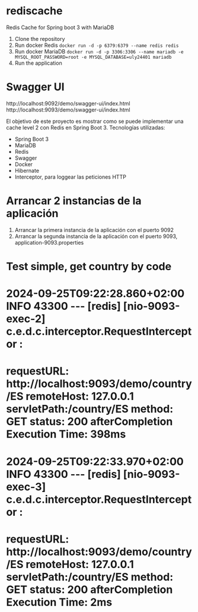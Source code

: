 # rediscache
Redis Cache for Spring boot 3 with MariaDB

1. Clone the repository
2. Run docker Redis  `docker run -d -p 6379:6379 --name redis redis`
3. Run docker MariaDB `docker run -d -p 3306:3306 --name mariadb -e MYSQL_ROOT_PASSWORD=root -e MYSQL_DATABASE=uly24401 mariadb`
4. Run the application

# Swagger UI
http://localhost:9092/demo/swagger-ui/index.html
http://localhost:9093/demo/swagger-ui/index.html

El objetivo de este proyecto es mostrar como se puede implementar una cache level 2 con Redis en Spring Boot 3.
Tecnologías utilizadas:
* Spring Boot 3
* MariaDB
* Redis
* Swagger
* Docker
* Hibernate
* Interceptor, para loggear las peticiones HTTP

# Arrancar 2 instancias de la aplicación
1. Arrancar la primera instancia de la aplicación con el puerto 9092
2. Arrancar la segunda instancia de la aplicación con el puerto 9093, application-9093.properties


# Test simple, get country by code
2024-09-25T09:22:28.860+02:00  INFO 43300 --- [redis] [nio-9093-exec-2] c.e.d.c.interceptor.RequestInterceptor   :
===========================================
requestURL: http://localhost:9093/demo/country/ES
remoteHost: 127.0.0.1
servletPath:/country/ES
method:     GET
status:     200
afterCompletion Execution Time: 398ms
===========================================

2024-09-25T09:22:33.970+02:00  INFO 43300 --- [redis] [nio-9093-exec-3] c.e.d.c.interceptor.RequestInterceptor   :
===========================================
requestURL: http://localhost:9093/demo/country/ES
remoteHost: 127.0.0.1
servletPath:/country/ES
method:     GET
status:     200
afterCompletion Execution Time: 2ms
===========================================
